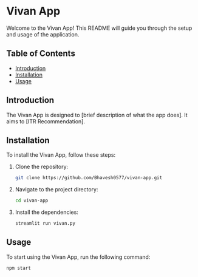 # Vivan App

Welcome to the Vivan App! This README will guide you through the setup and usage of the application.

## Table of Contents
- [Introduction](#introduction)
- [Installation](#installation)
- [Usage](#usage)


## Introduction
The Vivan App is designed to [brief description of what the app does]. It aims to [ITR Recommendation].



## Installation
To install the Vivan App, follow these steps:

1. Clone the repository:
    ```bash
    git clone https://github.com/Bhavesh0577/vivan-app.git
    ```
2. Navigate to the project directory:
    ```bash
    cd vivan-app
    ```
3. Install the dependencies:
    ```bash
    streamlit run vivan.py
    ```

## Usage
To start using the Vivan App, run the following command:
```bash
npm start
```

